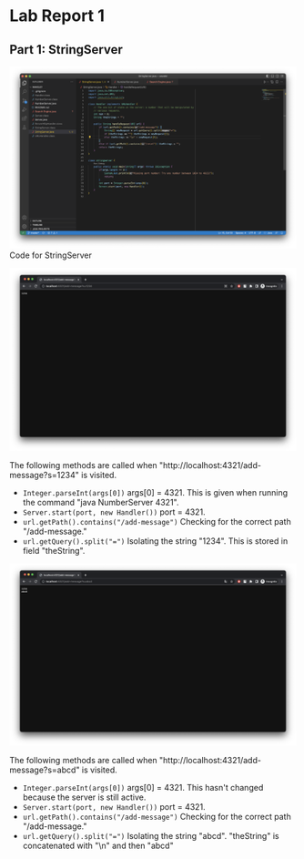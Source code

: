 # Lab Report 1

## Part 1: StringServer
![Image](Images/stringserver.png)
Code for StringServer

![Image](Images/add1.png)

The following methods are called when "http://localhost:4321/add-message?s=1234" is visited.
  * `Integer.parseInt(args[0])` args[0] = 4321. This is given when running the command "java NumberServer 4321".
  * `Server.start(port, new Handler())` port = 4321.
  * `url.getPath().contains("/add-message")` Checking for the correct path "/add-message."
  * `url.getQuery().split("=")` Isolating the string "1234". This is stored in field "theString".

![Image](Images/add2.png)

The following methods are called when "http://localhost:4321/add-message?s=abcd" is visited.
  * `Integer.parseInt(args[0])` args[0] = 4321. This hasn't changed because the server is still active.
  * `Server.start(port, new Handler())` port = 4321.
  * `url.getPath().contains("/add-message")` Checking for the correct path "/add-message."
  * `url.getQuery().split("=")` Isolating the string "abcd". "theString" is concatenated with "\n" and then "abcd"
